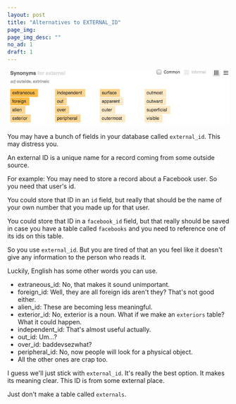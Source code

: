 ```yaml
---
layout: post
title: "Alternatives to EXTERNAL_ID"
page_img: 
page_img_desc: ""
no_ad: 1
draft: 1
---
```


<img src="/assets/Screen Shot 2017-08-01 at 3.00.00 PM.png" />

You may have a bunch of fields in your database called `external_id`. This may distress you.

An external ID is a unique name for a record coming from some outside source.

For example: You may need to store a record about a Facebook user. So you need that user's id. 

You could store that ID in an `id` field, but really that should be the name of your own number that you made up for that user.

You could store that ID in a `facebook_id` field, but that really should be saved in case you 
have a table called `facebooks` and you need to reference one of its ids on this table.

So you use `external_id`. But you are tired of that an you feel like it doesn't give any information to the person who reads it.

Luckily, English has some other words you can use.

* extraneous_id: No, that makes it sound unimportant.
* foreign_id: Well, they are all foreign ids aren't they? That's not good either.
* alien_id: These are becoming less meaningful.
* exterior_id: No, exterior is a noun. What if we make an `exteriors` table? What it could happen.
* independent_id: That's almost useful actually.
* out_id: Um...?
* over_id: baddevsezwhat?
* peripheral_id: No, now people will look for a physical object.
* All the other ones are crap too.

I guess we'll just stick with `external_id`. It's really the best option. It makes its meaning clear. This ID is from some external place.

Just don't make a table called `externals`.
